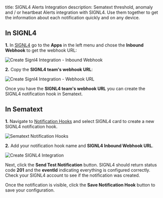 title: SIGNL4 Alerts Integration
description: Sematext threshold, anomaly and / or heartbeat Alerts integration with SIGNL4. Use them together to get the information about each notification quickly and on any device.

## In SIGNL4

**1.** In [SIGNL4](https://sematext.com/docs/integration/alerts-signl4-integration/) go to the **Apps** in the left menu and chose the **Inbound Webhook** to get the webhook URL:

<img class="content-modal-image" alt="Create Signl4 Integration - Inbound Webhook" src="../../images/integrations/create-signl4-integration-inbound-webhook.png" title="Create Signl4 Integration - Inbound Webhook">

**2.** Copy the **SIGNL4 team's webhook URL**:

<img class="content-modal-image" alt="Create Signl4 Integration - Webhook URL" src="../../images/integrations/create-signl4-integration-webhook-url.png" title="Create Signl4 Integration - Webhook URL">

Once you have the **SIGNL4 team's webhook URL** you can create the SIGNL4 notification hook in Sematext.

## In Sematext

**1.** Navigate to [Notification Hooks](https://apps.sematext.com/ui/webhook-create) and select SIGNL4 card to create a new SIGNL4 notification hook.

![Sematext Notification Hooks](https://sematext.com/docs/images/integrations/sematext-notification-hooks.png  "Sematext Notification Hook")

**2.** Add your notification hook name and **SIGNL4 Inbound Webhook URL**.

<img class="content-modal-image" alt="Create SIGNL4 Integration" src="../../images/integrations/create-signl4-integration.png" title="Create SIGNL4 Integration">

Next, click the **Send Test Notification** button. SIGNL4 should return status code **201** and the **eventId** indicating everything is configured correctly. Check your SIGNL4 account to see if the notification was created. 

Once the notification is visible, click the **Save Notification Hook** button to save your configuration.
